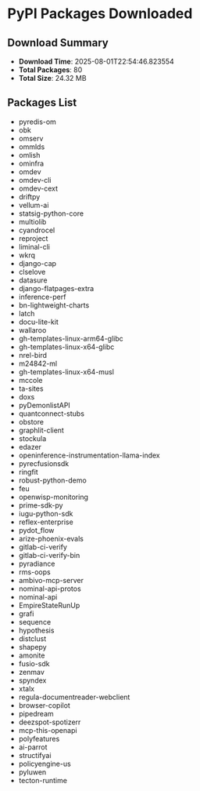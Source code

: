 # PyPI Packages Downloaded

## Download Summary
- **Download Time**: 2025-08-01T22:54:46.823554
- **Total Packages**: 80
- **Total Size**: 24.32 MB

## Packages List
- pyredis-om
- obk
- omserv
- ommlds
- omlish
- ominfra
- omdev
- omdev-cli
- omdev-cext
- driftpy
- vellum-ai
- statsig-python-core
- multiolib
- cyandrocel
- reproject
- liminal-cli
- wkrq
- django-cap
- clselove
- datasure
- django-flatpages-extra
- inference-perf
- bn-lightweight-charts
- latch
- docu-lite-kit
- wallaroo
- gh-templates-linux-arm64-glibc
- gh-templates-linux-x64-glibc
- nrel-bird
- m24842-ml
- gh-templates-linux-x64-musl
- mccole
- ta-sites
- doxs
- pyDemonlistAPI
- quantconnect-stubs
- obstore
- graphlit-client
- stockula
- edazer
- openinference-instrumentation-llama-index
- pyrecfusionsdk
- ringfit
- robust-python-demo
- feu
- openwisp-monitoring
- prime-sdk-py
- iugu-python-sdk
- reflex-enterprise
- pydot_flow
- arize-phoenix-evals
- gitlab-ci-verify
- gitlab-ci-verify-bin
- pyradiance
- rms-oops
- ambivo-mcp-server
- nominal-api-protos
- nominal-api
- EmpireStateRunUp
- grafi
- sequence
- hypothesis
- distclust
- shapepy
- amonite
- fusio-sdk
- zenmav
- spyndex
- xtalx
- regula-documentreader-webclient
- browser-copilot
- pipedream
- deezspot-spotizerr
- mcp-this-openapi
- polyfeatures
- ai-parrot
- structifyai
- policyengine-us
- pyluwen
- tecton-runtime
